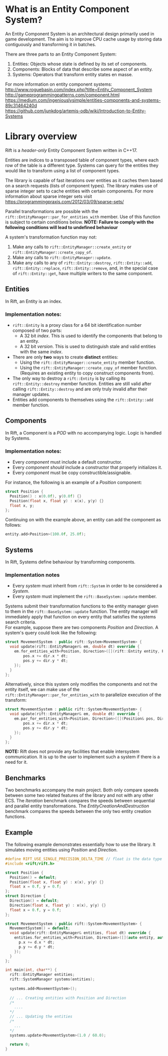 # What is an Entity Component System?
An Entity Component System is an architectural design primarily used in game development. The aim is to improve CPU cache usage by storing data contiguously and transforming it in batches.

There are three parts to an Entity Component System:
1. Entities:   Objects whose state is defined by its set of components.
1. Components: Blocks of data that describe some aspect of an entity.
1. Systems:    Operators that transform entity states en masse.

For more information on entity component systems:   
http://www.roguebasin.com/index.php?title=Entity_Component_System  
http://gameprogrammingpatterns.com/component.html   
https://medium.com/ingeniouslysimple/entities-components-and-systems-89c31464240d  
https://github.com/junkdog/artemis-odb/wiki/Introduction-to-Entity-Systems   

# Library overview
Rift is a *header-only* Entity Component System written in C++17. 

Entities are indices to a transposed table of component types, where each row of the table is a different type. Systems can query for the entities they would like to transform using a list of component types. 

The library is capable of fast iterations over entities as it caches them based on a search requests (lists of component types). The library makes use of sparse integer sets to cache entities with certain components. For more information about sparse integer sets visit https://programmingpraxis.com/2012/03/09/sparse-sets/

Parallel transformations are possible with the `rift::EntityManager::par_for_entities_with` member. Use of this function is subject to certain conditions below. **NOTE: Failure to comply with the following conditions will lead to undefined behaviour**   

A system's transformation function may not:
1. Make any calls to `rift::EntityManager::create_entity` or `rift::EntityManager::create_copy_of`.
1. Make any calls to `rift::EntityManager::update`.
1. Make any calls to any of `rift::Entity::destroy`, `rift::Entity::add`, `rift::Entity::replace`, `rift::Entity::remove`, and, in the special case of `rift::Entity::get`, have multiple writers to the same component.   

## Entities
In Rift, an Entity is an index. 
### Implementation notes:
- `rift::Entity` is a proxy class for a 64 bit identification number composed of two parts:
  - A 32 bit *index*. This is used to identify the components that belong to an entity.
  - A 32 bit *version*. This is used to distinguish stale and valid entities with the same *index*.
- There are only **two** ways to create **distinct** entities:
  - Using the `rift::EntityManager::create_entity` member function.
  - Using the `rift::EntityManager::create_copy_of` member function. (Requires an existing entity to copy construct components from).   
- The only way to destroy a `rift::Entity` is by calling its `rift::Entity::destroy` member function. Entities are still valid after calling `rift::Entity::destroy` and are only truly invalid after their manager updates.
- Entities add components to themselves using the `rift::Entity::add` member function.

## Components 
In Rift, a Component is a *POD* with no accompanying logic. Logic is handled by Systems.
### Implementation notes:
- Every *component* must include a default constructor.
- Every *component* *should* include a constructor that properly initializes it. 
- Every *component* must be copy constructible/assignable.   

For instance, the following is an example of a *Position* component:
```cpp
struct Position {
  Position() : x(0.0f), y(0.0f) {}
  Position(float x, float y) : x(x), y(y) {}
  float x, y;
};
```
Continuing on with the example above, an entity can add the component as follows:
```cpp
entity.add<Position>(100.0f, 25.0f);
```

## Systems
In Rift, Systems define behaviour by transforming components.
### Implementation notes
- Every *system* must inherit from `rift::System` in order to be considered a *System*. 
- Every *system* must implement the `rift::BaseSystem::update` member.

Systems submit their transformation functions to the entity manager given to them in the `rift::BaseSystem::update` function. The entity manager will immediately apply that function on every entity that satisfies the systems search criteria.   
For example, suppose there are two components *Position* and *Direction*. A system's query could look like the following:
```cpp
struct MovementSystem : public rift::System<MovementSystem> {
  void update(rift::EntityManager& em, double dt) override {
    em.for_entities_with<Position, Direction>([](rift::Entity entity, Position& pos, Direction& dir){
        pos.x += dir.x * dt;
        pos.y += dir.y * dt;
    });
  }
};
```

Alternatively, since this system only modifies the components and not the entity itself, we can make use of the `rift::EntityManager::par_for_entities_with` to parallelize execution of the transform:
```cpp
struct MovementSystem : public rift::System<MovementSystem> {
  void update(rift::EntityManager& em, double dt) override {
    em.par_for_entities_with<Position, Direction>([](Position& pos, Direction& dir){
        pos.x += dir.x * dt;
        pos.y += dir.y * dt;
    });
  }
};
```

**NOTE:** Rift does not provide any facilities that enable intersystem communication. It is up to the user to implement such a system if there is a need for it.

## Benchmarks
Two benchmarks accompany the main project. Both only compare speeds between some two related features of the library and not with any other ECS. The *Iteration* benchmark compares the speeds between sequential and parallel entity transformations. The *EntityCreationAndDestruction* benchmark compares the speeds between the only two entity creation functions. 

## Example   
The following example demonstrates essentially how to use the library. It simulates moving entities using *Position* and *Direction*.   
```cpp
#define RIFT_USE_SINGLE_PRECISION_DELTA_TIME // float is the data type for delta time 
#include <rift/rift.h>

struct Position {
  Position() = default;
  Position(float x, float y) : x(x), y(y) {}
  float x = 0.f, y = 0.f;
};
struct Direction {
  Direction() = default;
  Direction(float x, float y) : x(x), y(y) {}
  float x = 0.f, y = 0.f;
};

struct MovementSystem : public rift::System<MovementSystem> {
  MovementSystem() = default;
  void update(rift::EntityManager& entities, float dt) override {
    entities.for_entities_with<Position, Direction>([](auto entity, auto& p, auto& d) {
      p.x += d.x * dt;
      p.y += d.y * dt;
    });
  }
};

int main(int, char**) {
  rift::EntityManager entities;
  rift::SystemManager systems(entities);
  
  systems.add<MovementSystem>();
  
  // ... Creating entities with Position and Direction
  /*
    ....
  */
  // ... Updating the entities
  /*
    ...
  */
  systems.update<MovementSystem>(1.0 / 60.0);
  
  return 0;
}

```
